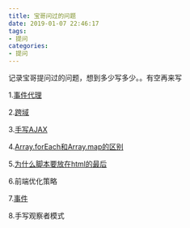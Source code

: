```yaml
---
title: 宝哥问过的问题
date: 2019-01-07 22:46:17
tags: 
- 提问
categories: 
- 提问
---
```


记录宝哥提问过的问题，想到多少写多少。。有空再来写



1.[事件代理](https://qinhanwen.github.io/2018/12/25/%E4%BA%8B%E4%BB%B6/)

2.[跨域](https://qinhanwen.github.io/2018/11/27/%E8%B7%A8%E5%9F%9F%E7%9A%84%E5%87%A0%E7%A7%8D%E6%96%B9%E5%BC%8F/)

3.[手写AJAX](https://qinhanwen.github.io/2018/11/27/%E8%B7%A8%E5%9F%9F%E7%9A%84%E5%87%A0%E7%A7%8D%E6%96%B9%E5%BC%8F/)

4.[Array.forEach和Array.map的区别](https://qinhanwen.github.io/2019/01/23/%E5%BE%AA%E7%8E%AF/)

5.[为什么脚本要放在html的最后](https://qinhanwen.github.io/2018/12/26/%E4%BA%86%E8%A7%A3%E6%B5%8F%E8%A7%88%E5%99%A8%E6%B8%B2%E6%9F%93%E8%BF%87%E7%A8%8B/)

6.前端优化策略

7.[事件](https://qinhanwen.github.io/2018/12/25/%E4%BA%8B%E4%BB%B6/)

8.手写观察者模式